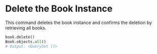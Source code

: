# Delete the Book Instance

This command deletes the book instance and confirms the deletion by retrieving all books.

```python
book.delete()
Book.objects.all()
# Output: <QuerySet []>